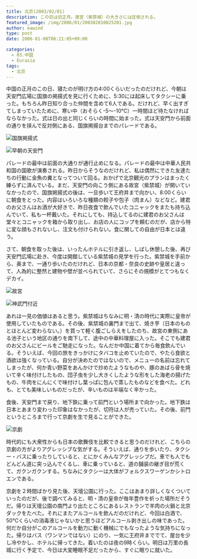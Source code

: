 ```yaml
---
title: 北京(2003/02/01)
description: この日は旧正月。故宮（紫禁城）の大きさには圧倒される。
featured_image: /img/2006/01/200302010025201.jpg
author: eawind
type: post
date: 2006-01-08T06:21:05+09:00

categories:
  - 03.中国
  - Eurasia
tags:
  - 北京
---
```

中国の正月のこの日、寝たのが明け方の4:00くらいだったのだけれど、今朝は天安門広場に国旗の掲揚式を見に行くために、5:30には起床してタクシーに乗った。もちろん昨日知り合った仲間を含めて6人である。だけれど、早く出すぎてしまっていたために、寒い中（おそらく-5〜-10℃）一時間ほど待たなければならなかった。式は日の出と同じくらいの時間に始まった。式は天安門から前面の通りを挟んで反対側にある、国旗掲揚台までのパレードである。

![国旗掲揚式](/img/2006/01/200302010023581.jpg)

![早朝の天安門](/img/2006/01/200302010025201.jpg)

パレードの最中は前面の大通りが通行止めになる。パレードの最中は中華人民共和国の国歌が演奏される。昨日からそうなのだけれど、私は偶然にできた友達たちの行動に金魚の糞となってついて回る。おかげで北京観光のプランはまったく練らずに済んでいる。まだ、天安門の向こう側にある故宮（紫禁城）が開いていなかったので、国旗掲揚式の後は、一旦歩いて王府井まで向かい、8:00くらいに朝食をとった。内容はいろいろな種類の餃子や包子（肉まん）などなど。建君のお父さんはお酒が大好きで、昨日夜食で飲んでいたコニャックをまたも持ち込んでいて、私も一杯戴いた。それにしても、持込してるのに建君のお父さんは堂々とコニャックを箱から取り出し、お店の人にコップを頼むのだが、店から特に変な顔もされないし、注文も付けられない。食に関しての自由が日本とは違う。

さて、朝食を取った後は、いったんホテルに引き返し、しばし休憩した後、再び天安門広場に赴き、今度は開館している紫禁城の見学を行った。紫禁城を手前から、奥まで、一通り歩いたのだけれど、日本の京都・奈良の史跡や皇居と違って、人為的に整然と建物や壁が並べられていて、さらにその規模がとてつもなくデカイ。

![故宮](/img/2006/01/200302010411261.jpg)

![神武門付近](/img/2006/01/200302010520461.jpg)

あれは一見の価値はあると思う。紫禁城はちなみに明・清の時代に実際に皇帝が使用していたものである。その後、紫禁城の裏門まで出て、焼き芋（日本のものとほとんど変わらない。）を買って軽く腹ごしらえをしたのち、故宮の東側にある池子という地区の通りを南下して、途中の中華料理屋に入った。そこでも建君のお父さんにビールをご馳走になった。なんだか中国に着てから毎食飲んでいる。そういえば、今回の旅をきっかけにタバコを止めていたので、やたら食欲と酒欲は強くなっている。自分が決めたのではないので、メニューの名前は忘れてしまったが、何か青い野菜をあんかけで炒めたようなものや、豚のあばら骨を焼いて辛く味付けしたもの、団子虫を少し大きくしたような形をした海老の揚げたもの、牛肉をにんにくで味付けし葉っぱに包んで蒸したものなどを食べた。どれも、とても美味しいものだったが、辛いものは半端なく辛かった。

食後、天安門まで戻り、地下鉄に乗って前門という場所まで向かった。地下鉄は日本とあまり変わった印象はなかったが、切符は人が売っていた。その後、前門というところまで行って京劇を生で見ることができた。

![京劇](/img/2006/01/200302010819461.jpg)

時代的にも大衆性からも日本の歌舞伎を比較できると思うのだけれど、こちらの京劇の方がよりアグレッシブな気がする。そういえば、通りを歩いたり、タクシー・バスに乗ったりしていると、とにかくみんなアグレッシブだ。車でも人でもどんどん道に突っ込んでくるし、車に乗っていると、道の舗装の継ぎ目が荒くて、ガクンガクンする。ちなみにタクシーは大体がフォルクスワーゲンかシトロエンである。

京劇を２時間ばかり見た後、天壇公園に行った。ここはあまり詳しくなくついていったのだが、後で調べてみると、明・清の皇帝が毎年豊作を祈った場所だそうだ。帰りは天壇公園の南門より出たところにあるレストランで羊肉の火鍋と北京ダックをたべた。それにまたアルコールを飲んだのだけれど、今回は白酒で、50℃くらいの消毒液じゃないかと思うほどアルコール剥き出しの味であった。何だか自分がこのアルコールを動力に動く機械にでもなったような気持ちになった。帰りはバス（ワンマンではない）にのり、一気に王府井まででて、屋台を少し冷やかし、ホテルに帰ってきた。着いたのは夜の9時くらい。明日は万里の長城に行く予定で、今日は大変睡眠不足だったから、すぐに眠りに就いた。
